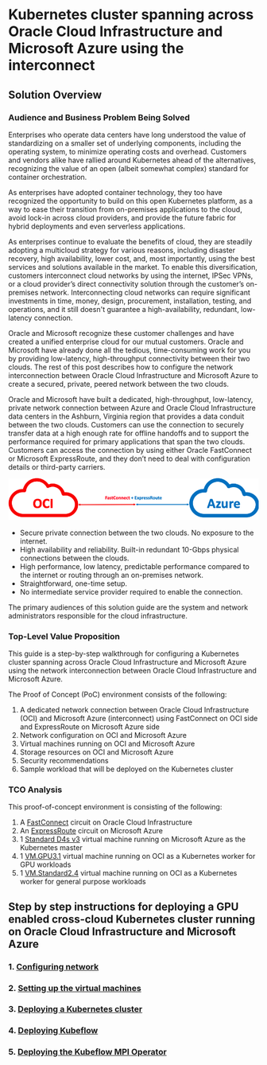 # Kubernetes cluster spanning across Oracle Cloud Infrastructure and Microsoft Azure using the interconnect

## Solution Overview

### Audience and Business Problem Being Solved

Enterprises who operate data centers have long understood the value of standardizing on a smaller set of underlying components, including the operating system, to minimize operating costs and overhead. Customers and vendors alike have rallied around Kubernetes ahead of the alternatives, recognizing the value of an open (albeit somewhat complex) standard for container orchestration.

As enterprises have adopted container technology, they too have recognized the opportunity to build on this open Kubernetes platform, as a way to ease their transition from on-premises applications to the cloud, avoid lock-in across cloud providers, and provide the future fabric for hybrid deployments and even serverless applications.

As enterprises continue to evaluate the benefits of cloud, they are steadily adopting a multicloud strategy for various reasons, including disaster recovery, high availability, lower cost, and, most importantly, using the best services and solutions available in the market. To enable this diversification, customers interconnect cloud networks by using the internet, IPSec VPNs, or a cloud provider’s direct connectivity solution through the customer’s on-premises network. Interconnecting cloud networks can require significant investments in time, money, design, procurement, installation, testing, and operations, and it still doesn't guarantee a high-availability, redundant, low-latency connection.

Oracle and Microsoft recognize these customer challenges and have created a unified enterprise cloud for our mutual customers. Oracle and Microsoft have already done all the tedious, time-consuming work for you by providing low-latency, high-throughput connectivity between their two clouds. The rest of this post describes how to configure the network interconnection between Oracle Cloud Infrastructure and Microsoft Azure to create a secured, private, peered network between the two clouds.

Oracle and Microsoft have built a dedicated, high-throughput, low-latency, private network connection between Azure and Oracle Cloud Infrastructure data centers in the Ashburn, Virginia region that provides a data conduit between the two clouds. Customers can use the connection to securely transfer data at a high enough rate for offline handoffs and to support the performance required for primary applications that span the two clouds. Customers can access the connection by using either Oracle FastConnect or Microsoft ExpressRoute, and they don’t need to deal with configuration details or third-party carriers.

![](./images/oci-azure-interconnect.png)


- Secure private connection between the two clouds. No exposure to the internet.
- High availability and reliability. Built-in redundant 10-Gbps physical connections between the clouds.
- High performance, low latency, predictable performance compared to the internet or routing through an on-premises network.
- Straightforward, one-time setup.
- No intermediate service provider required to enable the connection.


The primary audiences of this solution guide are the system and network administrators responsible for the cloud infrastructure.

### Top-Level Value Proposition

This guide is a step-by-step walkthrough for configuring a Kubernetes cluster spanning across Oracle Cloud Infrastructure and Microsoft Azure using the network interconnection between Oracle Cloud Infrastructure and Microsoft Azure.

The Proof of Concept (PoC) environment consists of the following:

1. A dedicated network connection between Oracle Cloud Infrastructure (OCI) and Microsoft Azure (interconnect) using FastConnect on OCI side and ExpressRoute on Microsoft Azure side
2. Network configuration on OCI and Microsoft Azure
3. Virtual machines running on OCI and Microsoft Azure
4. Storage resources on OCI and Microsoft Azure
5. Security recommendations
6. Sample workload that will be deployed on the Kubernetes cluster

### TCO Analysis

This proof-of-concept environment is consisting of the following:

1. A [FastConnect](https://cloud.oracle.com/en_US/fastconnect) circuit on Oracle Cloud Infrastructure
2. An [ExpressRoute](https://azure.microsoft.com/en-us/services/expressroute/) circuit on Microsoft Azure
3. 1 [Standard D4s v3](https://docs.microsoft.com/en-us/azure/virtual-machines/linux/sizes-general#dsv3-series-1) virtual machine running on Microsoft Azure as the Kubernetes master
4. 1 [VM.GPU3.1](https://docs.cloud.oracle.com/iaas/Content/Compute/References/computeshapes.htm#virtualmachines) virtual machine running on OCI as a Kubernetes worker for GPU workloads
5. 1 [VM.Standard2.4](https://docs.cloud.oracle.com/iaas/Content/Compute/References/computeshapes.htm#virtualmachines) virtual machine running on OCI as a Kubernetes worker for general purpose workloads


## Step by step instructions for deploying a GPU enabled cross-cloud Kubernetes cluster running on Oracle Cloud Infrastructure and Microsoft Azure

### 1. [Configuring network](/blob/master/docs/network-setup.md)
### 2. [Setting up the virtual machines](./docs/kubeflow-setup.md)
### 3. [Deploying a Kubernetes cluster](./blob/master/docs/kubernetes-setup.md)
### 4. [Deploying Kubeflow](./blob/master/docs/kubeflow-setup.md)
### 5. [Deploying the Kubeflow MPI Operator](./blob/master/docs/mpi-setup.md)